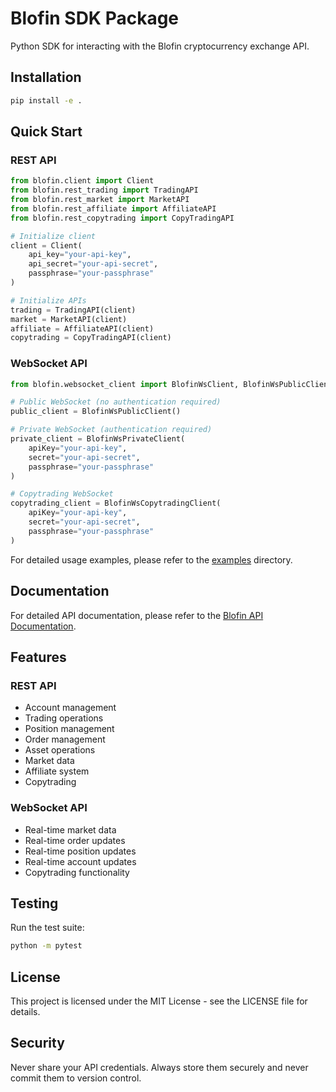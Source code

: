 # Blofin SDK Package

Python SDK for interacting with the Blofin cryptocurrency exchange API.

## Installation

```bash
pip install -e .
```

## Quick Start

### REST API

```python
from blofin.client import Client
from blofin.rest_trading import TradingAPI
from blofin.rest_market import MarketAPI
from blofin.rest_affiliate import AffiliateAPI
from blofin.rest_copytrading import CopyTradingAPI

# Initialize client
client = Client(
    api_key="your-api-key",
    api_secret="your-api-secret",
    passphrase="your-passphrase"
)

# Initialize APIs
trading = TradingAPI(client)
market = MarketAPI(client)
affiliate = AffiliateAPI(client)
copytrading = CopyTradingAPI(client)
```

### WebSocket API

```python
from blofin.websocket_client import BlofinWsClient, BlofinWsPublicClient, BlofinWsPrivateClient, BlofinWsCopytradingClient

# Public WebSocket (no authentication required)
public_client = BlofinWsPublicClient()

# Private WebSocket (authentication required)
private_client = BlofinWsPrivateClient(
    apiKey="your-api-key",
    secret="your-api-secret",
    passphrase="your-passphrase"
)

# Copytrading WebSocket
copytrading_client = BlofinWsCopytradingClient(
    apiKey="your-api-key",
    secret="your-api-secret",
    passphrase="your-passphrase"
)
```

For detailed usage examples, please refer to the [examples](examples/) directory.

## Documentation

For detailed API documentation, please refer to the [Blofin API Documentation](https://blofin.com/docs).

## Features

### REST API
- Account management
- Trading operations
- Position management
- Order management
- Asset operations
- Market data
- Affiliate system
- Copytrading

### WebSocket API
- Real-time market data
- Real-time order updates
- Real-time position updates
- Real-time account updates
- Copytrading functionality

## Testing

Run the test suite:

```bash
python -m pytest
```

## License

This project is licensed under the MIT License - see the LICENSE file for details.

## Security

Never share your API credentials. Always store them securely and never commit them to version control.
